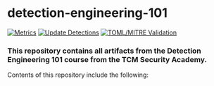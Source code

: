 # detection-engineering-101

[![Metrics](https://github.com/pseudo96/detection-engineering-101/actions/workflows/metrics.yml/badge.svg)](https://github.com/pseudo96/detection-engineering-101/actions/workflows/metrics.yml)  [![Update Detections](https://github.com/pseudo96/detection-engineering-101/actions/workflows/elastic_sync.yml/badge.svg)](https://github.com/pseudo96/detection-engineering-101/actions/workflows/elastic_sync.yml)  [![TOML/MITRE Validation](https://github.com/pseudo96/detection-engineering-101/actions/workflows/toml_mitre_validation.yml/badge.svg)](https://github.com/pseudo96/detection-engineering-101/actions/workflows/toml_mitre_validation.yml)

### This repository contains all artifacts from the Detection Engineering 101 course from the TCM Security Academy.

Contents of this repository include the following:
